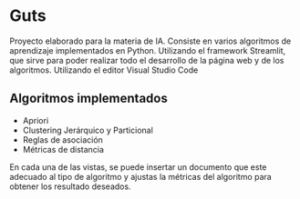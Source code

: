 <h1>Guts</h1> 
<p>Proyecto elaborado para la materia de IA. Consiste en varios algoritmos de aprendizaje implementados en Python. Utilizando el framework Streamlit, que sirve para poder realizar todo el desarrollo de la página web y de los algoritmos. Utilizando el editor Visual Studio Code<p/>

<h2>Algoritmos implementados</h2>
<ul>
  <li> Apriori
  <li> Clustering Jerárquico y Particional
  <li> Reglas de asociación
  <li> Métricas de distancia
</ul>

<p> En cada una de las vistas, se puede insertar un documento que este adecuado al tipo de algoritmo y ajustas la métricas del algoritmo para obtener los resultado deseados. </p>

